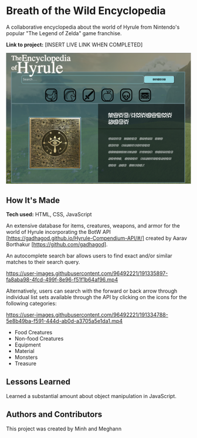 # Breath of the Wild Encyclopedia
A collaborative encyclopedia about the world of Hyrule from Nintendo's popular "The Legend of Zelda" game franchise.

**Link to project:** [INSERT LIVE LINK WHEN COMPLETED]

![home page](assets/homepage.png)

## How It's Made

**Tech used:** HTML, CSS, JavaScript

An extensive database for items, creatures, weapons, and armor for the world of Hyrule incorporating the BotW API [https://gadhagod.github.io/Hyrule-Compendium-API/#/] created by Aarav Borthakur [https://github.com/gadhagod]. 

An autocomplete search bar allows users to find exact and/or similar matches to their search query.

https://user-images.githubusercontent.com/96492221/191335897-fa8aba98-4fcd-499f-8e96-f51f1b64af96.mp4

Alternatively, users can search with the forward or back arrow through individual list sets available through the API by clicking on the icons for the following categories:

https://user-images.githubusercontent.com/96492221/191334788-5e8b49ba-f591-444d-ab0d-a3705a5e1da1.mp4


* Food Creatures
* Non-food Creatures
* Equipment
* Material
* Monsters
* Treasure

## Lessons Learned

Learned a substantial amount about object manipulation in JavaScript.

## Authors and Contributors

This project was created by Minh and Meghann
